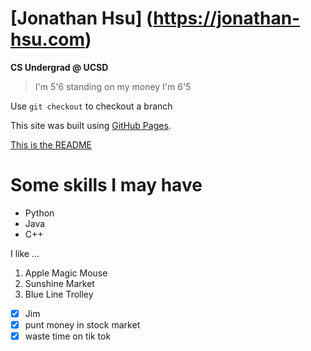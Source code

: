 # [Jonathan Hsu] (https://jonathan-hsu.com)

**CS Undergrad @ UCSD**

> I'm 5'6 standing on my money I'm 6'5

Use `git checkout` to checkout a branch 

This site was built using [GitHub Pages](https://github.com/jonathaanh/GithubPage).

[This is the README](README.md)

# Some skills I may have
- Python
- Java 
- C++

I like ...
1. Apple Magic Mouse
2. Sunshine Market
3. Blue Line Trolley


- [x] Jim
- [x] punt money in stock market
- [x] waste time on tik tok
